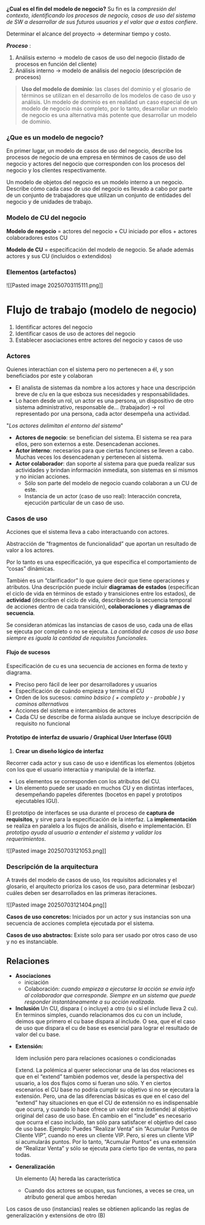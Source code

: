 
**¿Cual es el fin del modelo de negocio?** 
Su fin es la *compresión del contexto, identificando los procesos de negocio, casos de uso del sistema de SW a desarrollar de sus futuros usuarios y el valor que a estos confiere*. 

Determinar el alcance del proyecto -> determinar tiempo y costo. 

***Proceso*** : 
1. Análisis externo → modelo de casos de uso del negocio (listado de procesos en función del cliente)
2. Análisis interno → modelo de análisis del negocio (descripción de procesos)

>**Uso del modelo de dominio**: las clases del dominio y el glosario de términos se utilizan en el desarrollo de los modelos de caso de uso y análisis. Un modelo de dominio es en realidad un caso especial de un modelo de negocio más completo, por lo tanto, desarrollar un modelo de negocio es una alternativa más potente que desarrollar un modelo de dominio.

### ¿Que es un modelo de negocio? 

En primer lugar, un modelo de casos de uso del negocio, describe los procesos de negocio de una empresa en términos de casos de uso del negocio y actores del negocio que corresponden con los procesos del negocio y los clientes respectivamente.

Un modelo de objetos del negocio es un modelo interno a un negocio. Describe cómo cada caso de uso del negocio es llevado a cabo por parte de un conjunto de trabajadores que utilizan un conjunto de entidades del negocio y de unidades de trabajo. 

### Modelo de CU del negocio 

**Modelo de negocio** = actores del negocio + CU iniciado por ellos + actores colaboradores estos CU

**Modelo de CU** = especificación del modelo de negocio. Se añade además actores y sus CU (incluidos o extendidos)

### Elementos (artefactos)

![[Pasted image 20250703115111.png]]

# Flujo de trabajo (modelo de negocio)

1. Identificar actores del negocio
2. Identificar casos de uso de actores del negocio 
3. Establecer asociaciones entre actores del negocio y casos de uso 

### Actores

Quienes interactúan con el sistema pero no pertenecen a él, y son beneficiados por este y colaboran

- El analista de sistemas da nombre a los actores y hace una descripción breve de c/u en la que esboza sus necesidades y responsabilidades.
- Lo hacen desde un rol, un actor es una persona, un dispositivo de otro sistema administrativo, responsable de… (trabajador) → rol representado por una persona, cada actor desempeña una actividad.

"*Los actores delimitan el entorno del sistema*" 

* **Actores de negocio**: se benefician del sistema. El sistema se rea para ellos, pero son externos a este. Desencadenan acciones. 
* **Actor interno**: necesarios para que ciertas funciones se lleven a cabo. Muchas veces los desencadenan y pertenecen al sistema. 
* **Actor colaborador**: dan soporte al sistema para que pueda realizar sus actividades y brindan información inmediata, son sistemas en si mismos y no inician acciones.
	- Sólo son parte del modelo de negocio cuando colaboran a un CU de este. 
	- Instancia de un actor (caso de uso real): Interacción concreta, ejecución particular de un caso de uso.

### Casos de uso 

Acciones que el sistema lleva a cabo interactuando con actores.

Abstracción de “fragmentos de funcionalidad” que aportan un resultado de valor a los actores. 

Por lo tanto es una especificación, ya que especifica el comportamiento de “cosas” dinámicas.

También es un “clarificador” lo que quiere decir que tiene operaciones y atributos. Una descripción puede incluir **diagramas de estados** (especifican el ciclo de vida en términos de estado y transiciones entre los estados), de **actividad** (describen el ciclo de vida, describiendo la secuencia temporal de acciones dentro de cada transición), **colaboraciones** y **diagramas de secuencia**. 

Se consideran atómicas las instancias de casos de uso, cada una de ellas se ejecuta por completo o no se ejecuta. 
	*La cantidad de casos de uso base siempre es iguala la cantidad de requisitos funcionales.*

#### Flujo de sucesos 
Especificación de cu es una secuencia de acciones en forma de texto y diagrama. 

- Preciso pero fácil de leer por desarrolladores y usuarios
- Especificación de cuándo empieza y termina el CU
- Orden de los sucesos: _camino básico ( + completo y - probable )_ y _caminos alternativos_
- Acciones del sistema e intercambios de actores
- Cada CU se describe de forma aislada aunque se incluye descripción de requisito no funcional

#### Prototipo de interfaz de usuario / Graphical User Interfase (GUI)

1. **Crear un diseño lógico de interfaz**

Recorrer cada actor y sus caso de uso e identificas los elementos (objetos con los que el usuario interactúa y manipula) de la interfaz.

- Los elementos se corresponden con los atributos del CU.
- Un elemento puede ser usado en muchos CU y en distintas interfaces, desempeñando papeles diferentes (bocetos en papel y prototipos ejecutables IGU).

El prototipo de interfaces se usa durante el proceso de **captura de requisitos**, y sirve para la especificación de la interfaz. La **implementación** se realiza en paralelo a los flujos de análisis, diseño e implementación. El *prototipo ayuda al usuario a entender el sistema y validar los requerimientos*. 

![[Pasted image 20250703121053.png]]

### Descripción de la arquitectura 

A través del modelo de casos de uso, los requisitos adicionales y el glosario, el arquitecto prioriza los casos de uso, para determinar (esbozar) cuáles deben ser desarrollados en las primeras iteraciones.

![[Pasted image 20250703121404.png]]

**Casos de uso concretos:** Iniciados por un actor y sus instancias son una secuencia de acciones completa ejecutada por el sistema.

**Casos de uso abstractos:** Existe solo para ser usado por otros caso de uso y no es instanciable.

## Relaciones

* **Asociaciones** 
	* iniciación 
	* Colaboración: *cuando empieza a ejecutarse la acción se envía info al colaborador que corresponde. Siempre en un sistema que puede responder instantáneamente a su acción realizada*.
* **Inclusión**
	Un CU, dispara ( o incluye) a otro (si o sí el include lleva 2 cu). En terminos simples, cuando relacionamos dos cu con un include, deimos que primero el cu base dispara al include. O sea, que el el caso de uso que dispara el cu de base es esencial para lograr el resultado de valor del cu base.
- **Extensión:**
    
    Idem inclusión pero para relaciones ocasiones o condicionadas
    
    Extend. La polémica al querer seleccionar una de las dos relaciones es que en el “extend” también podemos ver, desde la perspectiva del usuario, a los dos flujos como si fueran uno sólo. Y en ciertos escenarios el CU base no podría cumplir su objetivo si no se ejecutara la extensión. Pero, una de las diferencias básicas es que en el caso del “extend” hay situaciones en que el CU de extensión no es indispensable que ocurra, y cuando lo hace ofrece un valor extra (extiende) al objetivo original del caso de uso base. En cambio en el “include” es necesario que ocurra el caso incluido, tan sólo para satisfacer el objetivo del caso de uso base. Ejemplo: Puedes “Realizar Venta” sin “Acumular Puntos de Cliente VIP”, cuando no eres un cliente VIP. Pero, si eres un cliente VIP sí acumularás puntos. Por lo tanto, “Acumular Puntos” es una extensión de “Realizar Venta” y sólo se ejecuta para cierto tipo de ventas, no para todas.
    
- **Generalización**
    
    Un elemento (A) hereda las característica
    - Cuando dos actores se ocupan, sus funciones, a veces se crea, un atributo general que ambos heredan
 
Los casos de uso (instancias) reales se obtienen aplicando las reglas de generalización y extensións de otro (B) 

